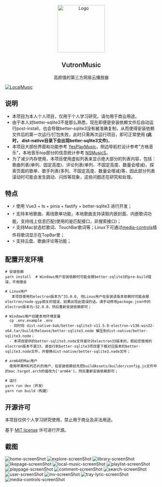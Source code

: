 <div align="center">
  <a href="https://github.com/stark81/VutronMusic" target="blank">
    <img src="buildAssets/icons/icon.png" alt="Logo" width="156" height="156">
  </a>
  <h2  style="font-weight: 600">VutronMusic</h2>
  <p>高颜值的第三方网易云播放器</p>
</div>

[![LocalMusic][localMusic-screenShot]](https://github.com/stark81/VutronMusic)

## 说明

- 本项目为本人个人项目，仅用于个人学习研究，请勿用于商业用途。
- 由于本人对better-sqlite3不是那么熟悉，现在即便是安装依赖文件后自动运行post-install，也会导致better-sqlite3没有被准确复制，从而使得安装依赖文件后的第一次运行/打包失败，此时只需再次运行项目，即可正常使用<b> (此时， dist-native目录下会出现better-sqlite3文件)</b>。
- 本项目大部份界面和功能参考 [YesPlayMusic](https://github.com/qier222/YesPlayMusic)，侧边导航栏设计参考"方格音乐"，本地音乐top部分的信息统计参考 [NSMusicS](https://github.com/Super-Badmen-Viper/NSMusicS)。
- 为了减少内存使用，本项目使用虚拟列表来显示绝大部分的列表内容，包括：歌曲列表(单列、固定高度)、评论列表(单列、不固定高度、数量会增减)、探索页面的歌单、歌手列表(多列、不固定高度、数量会增减)等，因此部分列表滚动时可能会发生跳动、闪烁等现象，这些问题还在研究和处理。

## 特点

- ⚡️ 使用 Vue3 + ts + pinia + fastify + better-sqlite3 进行开发；
- ⚡️ 支持本地歌曲、离线歌单功能，本地歌曲支持读取内嵌封面、内嵌歌词功能，支持线上信息匹配(使用的是匹配接口，非搜索接口)；
- ⚡️ 支持Mac状态栏歌词、TouchBar歌词等；Linux下可通过[media-controls](https://github.com/stark81/media-controls)插件将歌词显示在TopBar里；
- ⚡️ 支持云盘、歌曲评论等功能；

## 配置开发环境

```
# 安装依赖
yarn install  # Windows用户安装依赖时可能会报better-sqlite3的pre-build错误，不用理会

# Linux用户
   本项目使用的electron版本为^33.0.0, 但Linux用户在安装该版本依赖时可能会报electron/node-gyp相关的错误，如果出现此错误的话，请手动修改package.json中的electron版本为~32.0.0，然后重新安装依赖即可；

# Windows用户创建本地环境变量
  cp .env.example .env
  - 同时将 dist-native-bak/better-sqlite3-v11.5.0-electron-v130-win32-x64.tar/build/Release/better-sqlite3.node 解压到dist-native/better-sqlite3.node；
  - 本项目提供的better-sqlite3.node文件是针对electron33版本的，假如您使用的electron版本不是33，请自行到better-sqlite3项目里下载对应版本的better-sqlite3.node文件，并替换dist-native/better-sqlite3.node文件；

# arm64的Mac用户
  使用苹果M系列芯片的用户，在安装依赖前先把buildAssets/builder/config.js文件中的mac.target.arch的值改为['arm64']，然后重新安装依赖即可；

# 运行
yarn run dev（开发）
yarn run build（构建）
```

## 开源许可

本项目仅供个人学习研究使用，禁止用于商业及非法用途。

基于 [MIT license](https://opensource.org/licenses/MIT) 许可进行开源。

## 截图

![home-screenShot][home-screenShot] ![explore-screenShot][explore-screenShot] ![library-screenShot][library-screenShot] ![likepage-screenShot][likepage-screenShot] ![local-music-screenShot][local-music-screenShot] ![playlist-screenShot][playlist-screenShot] ![playpage-screenShot][playpage-screenShot] ![comment-screenShot][comment-screenShot] ![search-screenShot][search-screenShot] ![user-screenShot][user-screenShot] ![mv-screenShot][mv-screenShot] ![tray-lyric-screenShot][tray-lyric-screenShot] ![media-controls-screenShot][media-controls-screenShot]

[localMusic-screenShot]: images/localMusic.jpg
[home-screenShot]: images/home.jpg
[explore-screenShot]: images/explore.jpg
[library-screenShot]: images/library.jpg
[likepage-screenShot]: images/like-page.jpg
[local-music-screenShot]: images/local-music.jpg
[playlist-screenShot]: images/playlists.jpg
[playpage-screenShot]: images/play-page.jpg
[comment-screenShot]: images/comment-page.jpg
[search-screenShot]: images/search-lyric.jpg
[setConvolver-screenShot]: images/setConvolver.jpg
[user-screenShot]: images/user.jpg
[tray-lyric-screenShot]: images/tray-TouchBar-lyric.jpg
[mv-screenShot]: images/mv.jpg
[media-controls-screenShot]: images/media-control-lyric.png

